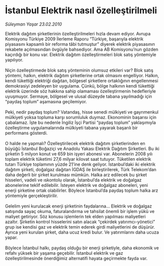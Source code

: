 # İstanbul Elektrik nasıl özelleştirilmeli

*Süleyman Yaşar 23.02.2010*

<div class="taraf_structure_2col_1zq">
<div class="margen_n">



 <p>Elektrik dağıtım şirketlerinin özelleştirilmeleri hızla devam ediyor. Avrupa Komisyonu Türkiye 2009 İlerleme Raporu “Türkiye, başarıyla elektrik piyasasını kapsamlı bir reforma tâbi tutmuştur” diyerek elektrik piyasasının rekabete açılmasından övgüyle bahsediyor. Ama AB Komisyonu’nun gözden kaçırdığı bir konu var. Elektrik dağıtım özelleştirmeleri blok satış yöntemiyle yapılıyor. <br/><br/>Niçin özelleştirmede blok satış yönteminin olumsuz etkileri var? Blok satış yöntemi, halkın, elektrik dağıtım şirketlerine ortak olmasını engelliyor. Halkın, kendi tükettiği elektriği dağıtan, bölgesel şirketlere ortaklığının engellenmesi demokrasiyi zedeleyen bir uygulama. Çünkü, bölge halkının kendi tükettiği elektrik üzerinde söz hakkına sahip olamaması özelleştirmenin hedefleriyle uyuşmuyor. Sermaye, bölgesel ve ulusal düzeyde tabana yayılmadığı için “paydaş toplum” aşamasına geçilemiyor. <br/><br/>Peki, nedir paydaş toplum? Vatandaş, hisse senedi mülkiyeti ve gayrımenkul mülkiyeti yoksa topluma karşı sorumluluk duymaz. Ekonominin başarısı için çabalamaz. İşte bu nedenle İngiliz İşçi Partisi “paydaş toplum” yaklaşımıyla özelleştirme uygulamalarında mülkiyeti tabana yayarak başarılı bir performans gösterdi. <br/><br/>O halde ne yapmalı? Özelleştirilecek elektrik dağıtım şirketlerinden en büyüğü İstanbul Boğaziçi ve Anadolu Yakası Elektrik Dağıtım Şirketleri. Bu iki şirketin 5 milyon konut ve 659 bin işyeri abonesi var. Abonelerin 2008 yılı toplam elektrik tüketimi 27,6 milyar kilovat saat tutuyor. Tüketilen elektrik tutarı Türkiye toplamının yüzde 21’ine denk geliyor. İstanbul’daki iki elektrik dağıtım şirketi, doğalgaz dağıtan İGDAŞ ile birleştirilerek, Türk Telekom’dan daha değerli bir şirket kurulması mümkün. Halka arz edilecek bu şirket hisseleri, vadeli ve ıskontolu olarak, İstanbul’da elektrik ve doğalgaz abonelerine teklif edilebilir. İsteyen elektrik ve doğalgaz aboneleri, yeni enerji şirketine ortak olabilirler. Böylece İstanbul’da paydaş toplum halka arz yöntemiyle gerçekleştirilir. <br/><br/>Gelelim yeni kurulacak enerji şirketinin faydalarına... Elektrik ve doğalgaz satışında sayaç okuma, faturalandırma ve tahsilat önemli bir işlem yükü ve maliyet getiriyor. Söz konusu işlemlerin tek elden yapılması maliyetleri azaltır. Şirketin kontrol hisselerini satın alacak “çekirdek yatırımcı-yönetici” grup ise kendisi gaz ve elektrik temin ederek girdi maliyetlerini de düşürür. Ayrıca yeni kurulan şirket, daha ucuz kredi bulur. Ve yatırımlarını daha ucuza yapar. <br/><br/>Böylece İstanbul halkı, paydaş olduğu bir enerji şirketiyle, daha ekonomik ve refahı yüksek bir yaşama geçebilir. İstanbul elektrik ve gaz özelleştirilmesinde önerdiğimiz alternatifi hayata geçirmekte fayda var.</p>
<br/>
<br/>
<br/>



<br/>


<div id="taraf_not">
</div>

</div>


</div>
